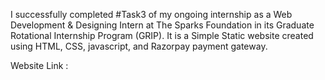 
I successfully completed #Task3 of my ongoing internship as a Web Development &amp; Designing Intern at The Sparks Foundation in its Graduate Rotational Internship Program (GRIP). It is a Simple Static website created using HTML, CSS, javascript, and Razorpay payment gateway.

Website Link : 
